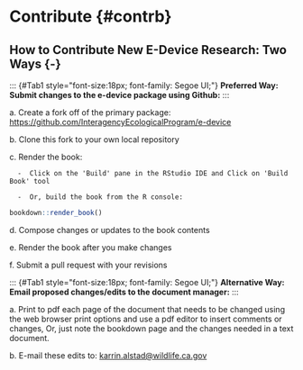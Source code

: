 # Contribute {#contrb}

## **How to Contribute New E-Device Research: Two Ways** {-}

<!-- # specifying font style for bold because H3 does not render bold "**" option-->
::: {#Tab1  style="font-size:18px; font-family: Segoe UI;"}
**Preferred Way: Submit changes to the e-device package using Github:** 
:::

  a. Create a fork off of the primary package: https://github.com/InteragencyEcologicalProgram/e-device

  b. Clone this fork to your own local repository

  c. Render the book:

      -  Click on the 'Build' pane in the RStudio IDE and Click on 'Build Book' tool

      -  Or, build the book from the R console:


```r
bookdown::render_book()
```

  d. Compose changes or updates to the book contents
  
  e. Render the book after you make changes

  f. Submit a pull request with your revisions

<!-- # specifying font style for bold because H3 does not render bold "**" option-->
::: {#Tab1  style="font-size:18px; font-family: Segoe UI;"}
**Alternative Way: Email proposed changes/edits to the document manager:** 
:::

  a. Print to pdf each page of the document that needs to be changed using the web browser print options and use a pdf editor to insert comments or changes, 
  Or, just note the bookdown page and the changes needed in a text document.

  b. E-mail these edits to: karrin.alstad@wildlife.ca.gov

